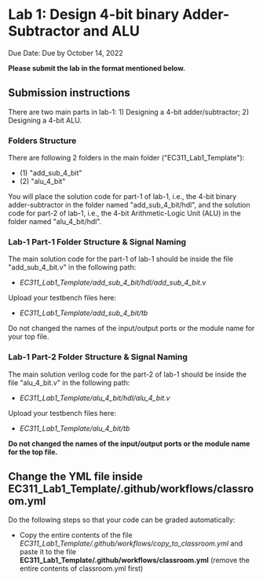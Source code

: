 # Lab 1: Design 4-bit binary Adder-Subtractor and ALU
 Due Date: Due by October 14, 2022

**Please submit the lab in the format mentioned below.**

## Submission instructions
There are two main parts in lab-1: 1) Designing a 4-bit adder/subtractor; 2) Designing a 4-bit ALU.

### Folders Structure
There are following 2 folders in the main folder ("EC311_Lab1_Template"):
  - (1) "add_sub_4_bit"
  - (2) "alu_4_bit"
  
You will place the solution code for part-1 of lab-1, i.e., the 4-bit binary adder-subtractor in the folder named "add_sub_4_bit/hdl", and the solution code for part-2 of lab-1, i.e., the 4-bit Arithmetic-Logic Unit (ALU) in the folder named "alu_4_bit/hdl".

### Lab-1 Part-1 Folder Structure & Signal Naming
The main solution code for the part-1 of lab-1 should be inside the file "add_sub_4_bit.v" in the following path:
- *EC311_Lab1_Template/add_sub_4_bit/hdl/add_sub_4_bit.v*

Upload your testbench files here:
- *EC311_Lab1_Template/add_sub_4_bit/tb*

Do not changed the names of the input/output ports or the module name for your top file.


### Lab-1 Part-2 Folder Structure & Signal Naming
The main solution verilog code for the part-2 of lab-1 should be inside the file "alu_4_bit.v" in the following path:
- *EC311_Lab1_Template/alu_4_bit/hdl/alu_4_bit.v*

Upload your testbench files here:
- *EC311_Lab1_Template/alu_4_bit/tb*

**Do not changed the names of the input/output ports or the module name for the top file.**

## Change the YML file inside EC311_Lab1_Template/.github/workflows/classroom.yml

Do the following steps so that your code can be graded automatically:
 - Copy the entire contents of the file *EC311_Lab1_Template/.github/workflows/copy_to_classroom.yml* and paste it to the file **EC311_Lab1_Template/.github/workflows/classroom.yml** (remove the entire contents of classroom.yml first)


